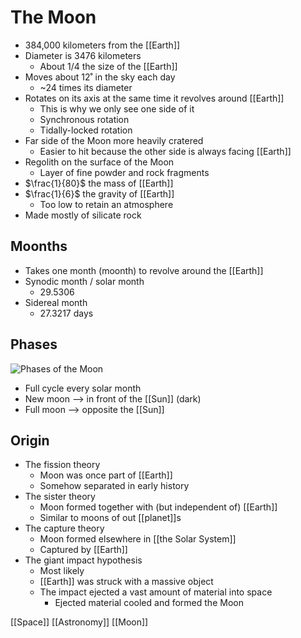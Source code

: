 # The Moon

- 384,000 kilometers from the [[Earth]]
- Diameter is 3476 kilometers
  - About $1/4$ the size of the [[Earth]]
- Moves about 12˚ in the sky each day
  - ~24 times its diameter
- Rotates on its axis at the same time it revolves around [[Earth]]
  - This is why we only see one side of it
  - Synchronous rotation
  - Tidally-locked rotation
- Far side of the Moon more heavily cratered
  - Easier to hit because the other side is always facing [[Earth]]
- Regolith on the surface of the Moon
  - Layer of fine powder and rock fragments
- $\frac{1}{80}$ the mass of [[Earth]]
- $\frac{1}{6}$ the gravity of [[Earth]]
  - Too low to retain an atmosphere
- Made mostly of silicate rock

## Moonths

- Takes one month (moonth) to revolve around the [[Earth]]
- Synodic month / solar month
  - 29.5306
- Sidereal month
  - 27.3217 days

## Phases

![Phases of the Moon](/assets/second-brain/2020-09-27-07-17-00.png)

- Full cycle every solar month
- New moon --> in front of the [[Sun]] (dark)
- Full moon --> opposite the [[Sun]]

## Origin

- The fission theory
  - Moon was once part of [[Earth]]
  - Somehow separated in early history
- The sister theory
  - Moon formed together with (but independent of) [[Earth]]
  - Similar to moons of out [[planet]]s
- The capture theory
  - Moon formed elsewhere in [[the Solar System]]
  - Captured by [[Earth]]
- The giant impact hypothesis
  - Most likely
  - [[Earth]] was struck with a massive object
  - The impact ejected a vast amount of material into space
    - Ejected material cooled and formed the Moon

[[Space]] [[Astronomy]] [[Moon]]

